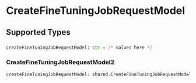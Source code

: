 # CreateFineTuningJobRequestModel


## Supported Types

### 

```python
createFineTuningJobRequestModel: str = /* values here */
```

### CreateFineTuningJobRequestModel2

```python
createFineTuningJobRequestModel: shared.CreateFineTuningJobRequestModel2 = /* values here */
```

